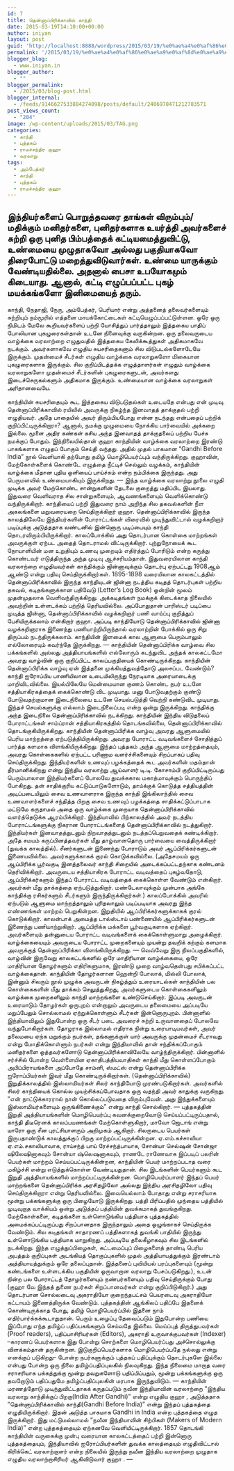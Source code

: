 ```yaml
---
id: 7
title: தென்னாப்பிரிக்காவில் காந்தி
date: 2015-03-19T14:10:00+00:00
author: iniyan
layout: post
guid: 'http://localhost:8888/wordpress/2015/03/19/%e0%ae%a4%e0%af%86%e0%ae%a9%e0%af%8d%e0%ae%a9%e0%ae%be%e0%ae%aa%e0%af%8d%e0%ae%aa%e0%ae%bf%e0%ae%b0%e0%ae%bf%e0%ae%95%e0%af%8d%e0%ae%95%e0%ae%be%e0%ae%b5%e0%ae%bf%e0%ae%b2%e0%af%8d-%e0%ae%95%e0%ae%be/'
permalink: '/2015/03/19/%e0%ae%a4%e0%af%86%e0%ae%a9%e0%af%8d%e0%ae%a9%e0%ae%be%e0%ae%aa%e0%af%8d%e0%ae%aa%e0%ae%bf%e0%ae%b0%e0%ae%bf%e0%ae%95%e0%af%8d%e0%ae%95%e0%ae%be%e0%ae%b5%e0%ae%bf%e0%ae%b2%e0%af%8d-%e0%ae%95%e0%ae%be/'
blogger_blog:
  - www.iniyan.in
blogger_author:
  - ""
blogger_permalink:
  - /2015/03/blog-post.html
blogger_internal:
  - /feeds/9146627533884274098/posts/default/2406978471212783571
post_views_count:
  - "204"
image: /wp-content/uploads/2015/03/TAG.png
categories:
  - காந்தி
  - புத்தகம்
  - ராமச்சந்திர குஹா
  - வரலாறு
tags:
  - அம்பேத்கர்
  - காந்தி
  - புத்தகம்
  - ராமச்சந்திர குஹா
---
```


இந்தியர்களைப் பொறுத்தவரை தாங்கள் விரும்பும்/மதிக்கும் மனிதர்களை, புனிதர்களாக உயர்த்தி அவர்களைச் சுற்றி ஒரு புனித பிம்பத்தைக் கட்டியமைத்துவிட்டு, உண்மையை முழுதாகவோ அல்லது பகுதியாகவோ திரைபோட்டு மறைத்துவிடுவார்கள். உண்மை யாருக்கும் வேண்டியதில்லை. அதனால் பைசா உபயோகமும் கிடையாது. ஆனால், கட்டி எழுப்பப்பட்ட புகழ் மயக்கங்களோ இனிமையைத் தரும். 
--
காந்தி, நேதாஜி, நேரு, அம்பேத்கர், பெரியார் என்று அத்தனைத் தலைவர்களையும் சுற்றியும் நம்மூரில் எத்தனை மாயக்கோட்டைகள் கட்டியெழுப்பப்பட்டுள்ளன. ஒரே ஒரு நிமிடம் மேலே கூறியவர்களைப் பற்றி யோசித்துப் பார்த்தாலும் இத்தகைய பாதிப் போலியான புகழுரைகள்தான் உடனே நினைவுக்கு வருகின்றன.
ஒரு தலைவருடைய வாழ்க்கை வரலாற்றை எழுதுவதில் இத்தகைய கேலிக்கூத்துகள் அதிகமாகவே நடக்கும். அவர்களாகவே எழுதிய சுயசரிதைகளும் சில விடுபடல்களோடேயே இருக்கும். முதன்மைச் சீடர்கள் எழுதிய வாழ்க்கை வரலாறுகளோ மிகையான புகழுரைகளாக இருக்கும். சில குறிப்பிடத்தக்க எழுத்தாளர்கள் எழுதும் வாழ்க்கை வரலாறுகளோ முதன்மைச் சீடர்களின் புகழுரைகளுடன், அவர்களது இடைச்செருகல்களும் அதிகமாக இருக்கும். உண்மையான வாழ்க்கை வரலாறுகள் அரிதானவையே.

காந்தியின் சுயசரிதையும் கூட இத்தகைய விடுபடுதல்கள் உடையதே என்பது என் முடிவு. தென்னாப்பிரிக்காவில் ரயிலில் அவருக்கு நிகழ்ந்த இனவாதத் தாக்குதல் பற்றி எழுதியவர். அதே பாதையில் அவர் திரும்பியபோது என்ன நடந்தது என்பதைப் பற்றிக் குறிப்பிட்டிருக்கிறாரா? ஆனால், நமக்கு முழுமையை நோக்கிய பார்வையில் அக்கறை இல்லை. மூளை அதிர கண்கள் கசிய அந்த இனவாதத் தாக்குதலைப் பற்றிய பேச்சு நமக்குப் போதும்.
இந்நிலையில்தான் குஹா காந்தியின் வாழ்க்கை வரலாற்றை இரண்டு பாகங்களாக எழுதப் போகும் செய்தி வந்தது. அதில் முதல் பாகமான “Gandhi Before India” நூல் வெளியாகி தற்போது தமிழ் மொழிபெயர்ப்பும் வந்திருக்கிறது. குஹாவின், மேற்கோள்களைக் கொண்டே எழுத்தை நீட்டிச் செல்லும் வழக்கம், காந்தியின் வாழ்க்கை மீதான புதிய ஒளியைப் பாய்ச்சும் என்ற நம்பிக்கை இருந்தது. அது பெருமளவில் உண்மையாகியும் இருக்கிறது.
—
இந்த வாழ்க்கை வரலாற்று நூலை எழுதி முடிக்க அவர் மேற்கொண்ட சான்றுகளின் தேடலை குறைத்து மதிப்பிட இயலாது. இதுவரை வெளிவராத சில சான்றுகளையும், ஆவணங்களையும் வெளிக்கொண்டு வந்திருக்கிறார். காந்தியைப் பற்றி இதுவரை நாம் அறிந்த சில தகவல்களின் நீள அகலங்களை மறுவரையறை செய்திருக்கிறார் குஹா.
தென்னாப்பிரிக்காவில் இருந்த காலத்திலேயே இந்தியர்களின் போராட்டங்கள் விரைவில் முடிந்துவிட்டால் வழக்கறிஞர் படிப்புக்கு அடுத்ததாக லண்டனில் இன்னொரு படிப்பையும் காந்தி தொடரவிரும்பியிருக்கிறார். காலப்போக்கில் அது தொடர்பான கொள்கை மாற்றங்கள் அவருக்குள் ஏற்பட அதைத் தொடராமல் விட்டிருக்கிறார். புற்றுநோயைக் கூட நோயாளியின் மன உறுதியும் உணவு முறையும் எதிர்த்துப் போரிடும் என்ற கருத்து கொண்டவர் எடுத்திருந்த அந்த முடிவு ஆச்சரியம்தான்.
இதுவரையிலான காந்தி வரலாற்றை எழுதியவர்கள் காந்திக்கும் ஜின்னாவுக்கும் தொடர்பு ஏற்பட்டது 1908ஆம் ஆண்டு என்று பதிவு செய்திருக்கிறார்கள். 1895-1898 வரையிலான காலகட்டத்தில் தென்னாப்பிரிக்காவில் இருந்த காந்தியுடன் ஜின்னா நடத்திய கடிதத் தொடர்புகள் பற்றிய தகவல், கடிதங்களுக்கான பதிவேடு (Letter’s Log Book) ஒன்றின் மூலம் முதன்முதலாக வெளிவந்திருக்கிறது. அக்கடிதங்கள் நமக்குக் கிடைக்காத நிலையில் அவற்றின் உள்ளடக்கம் பற்றித் தெரியவில்லை. அப்போதுதான் பாரிஸ்டர் படிப்பை முடித்த ஜின்னா, தென்னாப்பிரிக்காவில் வழக்கறிஞர் பணி வாய்ப்பு குறித்துப் பேசியிருக்கலாம் என்கிறார் குஹா. அப்படி காந்தியோடு தென்னாப்பிரிக்காவில் ஜின்னா வழக்கறிஞராக இணைந்து பணியாற்றியிருந்தால் வரலாற்றின் போக்கில் ஒரு சிறு திருப்பம் நடந்திருக்கலாம். காந்தியின் இளமைக் கால ஆளுமை பெரும்பாலும் எல்லோரையும் கவர்ந்தே இருக்கிறது.
—
காந்தியின் தென்னாப்பிரிக்க வாழ்வை சில பக்கங்களில் அல்லது அத்தியாயங்களில் எல்லோரும் கடந்துவிட அந்தக் காலகட்டமோ அவரது வாழ்வின் ஒரு குறிப்பிட்ட காலப்பகுதியைக் கொண்டிருக்கிறது. காந்தியின் தென்னாப்பிரிக்க வாழ்வு ஏன் இத்தனை முக்கியத்துவத்தோடு அலசப்பட வேண்டும்?
காந்தி ஐரோப்பிய பாணியிலான உடையிலிருந்து நேரடியாக அரையாடைக்கு மாறிவிடவில்லை. இயல்பிலேயே மென்மையான குணம் கொண்ட நபர் உடனே சத்தியாகிரகத்தைக் கைக்கொண்டு விட முடியாது. மனு போடுவதற்கும் குண்டு போடுவதற்குமான இடைநிலையை உடனே செயல்படுத்தி வெற்றி கண்டுவிட முடியாது. இந்தச் செயல்களுக்கு எல்லாம் இடைநிலைப்படி என்ற ஒன்று இருக்கிறது. காந்திக்கு அந்த இடைநிலை தென்னாப்பிரிக்காவில் நடக்கிறது. காந்தியின் இந்திய விடுதலைப் போராட்டங்கள் சாம்ப்ரான் சத்தியாகிரகத்தில் தொடங்கவில்லை, தென்னாப்பிரிக்காவில் தொடங்குகியிருக்கிறது.
காந்தியின் தென்னாப்பிரிக்க வாழ்வு அவரது ஆளுமையில் பெரிய மாற்றத்தை ஏற்படுத்தியிருக்கிறது. அவரது போராட்ட வடிவங்களைச் சோதித்துப் பார்த்த களமாக விளங்கியிருக்கிறது. இந்தப் புத்தகம் அந்த ஆளுமை மாற்றத்தையும், அவரது கொள்கைகளில் ஏற்பட்ட பரிணாம வளர்ச்சிகளையும் சிறப்பாகப் பதிவு செய்திருக்கிறது.
இந்தியர்களின் உணவுப் பழக்கத்தைக் கூட அவர்களின் மதம்தான் தீர்மானிக்கிறது என்று இந்திய வரலாற்று ஆய்வாளர் டி.டி. கோசாம்பி குறிப்பிட்டிருப்பது பெரும்பாலான இந்தியர்களைப் போலவே துவக்ககால மகாத்மாவுக்கும் பொருந்திப் போகிறது. தன் சாதிக்குரிய கட்டுப்பாடுகளோடும், தாய்க்குக் கொடுத்த சத்தியத்தின் அடிப்படையிலும் சைவ உணவாளராக இருந்த காந்தி இங்கிலாந்தில் சைவ உணவாளர்களைச் சந்தித்த பிறகு சைவ உணவுப் பழக்கத்தை சாதிக்கட்டுப்பாடாக மட்டுமே கருதாமல் அதை ஒரு வாழ்க்கை முறையாக தென்னாப்பிரிக்காவில் வளர்த்தெடுக்க ஆரம்பிக்கிறார்.
இந்தியாவில் பிற்காலத்தில் அவர் நடத்திய போராட்டங்களுக்கு நிகரான போராட்டங்களைத் தென்னாப்பிரிக்காவில் நடத்துகிறார். இந்தியர்கள் இனவாதத்துடனும் நிறவாதத்துடனும் நடத்தப்பெறுவதைக் கண்டிக்கிறார். அதே சமயம் கருப்பினத்தவர்கள் மீது தாழ்வானதொரு பார்வையை வைத்திருக்கிறார் (துவக்க காலத்தில்). சீனர்களுடன் இணைந்து போராடும் அவர் ஆப்பிரிக்கர்களுடன் இணையவில்லை. அவர்களுக்காகக் குரல் கொடுக்கவில்லை. (அதேசமயம் ஒரு ஆப்பிரிக்க பூர்வகுடி இனத்தலைவர் காந்தி சிறையில் அடைக்கப்பட்டதற்காக கண்டனம் தெரிவிக்கிறார். அவருடைய சத்தியாகிரக போராட்ட வடிவத்தைப் புகழ்வதோடு, ஆப்பிரிக்கர்களும் இந்தப் போராட்ட வடிவத்தைக் கைக்கொள்ள வேண்டும் என்கிறார். அவர்கள் மீது தாக்கத்தை ஏற்படுத்துகிறார். மண்டேலாவுக்கும் முன்பாக அங்கே காந்திக்கு ரசிகர்களும் சீடர்களும் இருந்திருக்கிறார்கள்.)
காலப்போக்கில் அவரில் ஏற்படும் ஆளுமை மாற்றத்தாலும் புரிதலாலும் படிப்படியாக அவரது இந்த எண்ணங்கள் மாற்றம் பெறுகின்றன. இறுதியில் ஆப்பிரிக்கர்களுக்காகக் குரல் கொடுக்கிறார். காலன்பாக் அமைத்த டால்ஸ்டாய் பண்ணையில் ஆப்பிரிக்கர்களுடன் இணைந்து பணியாற்றுகிறார். ஆப்பிரிக்க மக்களை பூர்வகுடிகளாக ஏற்கிறார். அவர்களையும் தன்னுடைய போராட்ட வடிவங்களைக் கைக்கொள்ளுமாறு அழைக்கிறார்.
வாழ்க்கையையும் அவருடைய போராட்ட முறைகளையும் முயன்று தவறிக் கற்கும் களமாக அவருக்குத் தென்னாப்பிரிக்கா விளங்கியிருக்கிறது.
—
வெவ்வேறு இரு நிலப்பகுதிகளில், வாழ்வின் இருவேறு காலகட்டங்களில் ஒரே மாதிரியான வாழ்க்கையை, ஒரே மாதிரியான தோழர்களும் எதிரிகளுமாக, இரண்டு முறை வாழ்வதென்பது சபிக்கப்பட்ட வாழ்க்கைதான்.
காந்தியின் தோழர்களான ஹென்றி போலாக், மில்லி போலாக், இன்னும் சிலரும் நூல் முழுக்க அவருடன் நிகழ்த்தும் உரையாடல்கள் காந்தியின் பல கொள்கைகளின் மீது தாக்கம் செலுத்துகிறது, அவர்களுடைய கொள்கைகளிலும் வாழ்க்கை முறைகளிலும் காந்தி மாற்றங்களை உண்டுசெய்கிறார்.
இப்படி அவருடன் உரையாடும் தோழர்கள் ஒருபுறம் என்றாலும் அவருடைய தலைமையை அப்படியே மறுப்பேதும் சொல்லாமல் ஏற்றுக்கொள்ளும் சீடர்கள் இன்னொருபுறம். பின்னாளில் இந்தியாவிலும் இதுபோன்ற ஒரு சீடர் படை அவரைச் சுற்றி உருவானதைப் போலவே வந்துபோகிறார்கள்.
தோழராக இல்லாமல் எதிராக நின்று உரையாடியவர்கள், அவர் தலைமயை ஏற்க மறுக்கும் நபர்கள், தங்களுக்குள் யார் அவருக்கு முதன்மைச் சீடராவது என்று மோதிக்கொள்ளும் நபர்கள் என்று இந்தியாவில் தான் சந்திக்கப்போகும் மனிதர்களை ஒத்தவர்களோடு தென்னாப்பிரிக்காவிலேயே வாழ்ந்திருக்கிறார்.
பின்னாளில் சர்ச்சில் போன்ற வெள்ளையின ஏகாதிபத்தியவாதிகள் காந்தி மீது கொள்ளப்போகும் அபிப்பிராயங்களை அப்போதே சாம்னி, ஸ்மட்ஸ் என்று தென்னாப்பிரிக்க ஐரோப்பியர்கள் இவர் மீது கொண்டிருக்கிறார்கள்.
(தென்னாப்பிரிக்காவில்) இறுதிக்காலத்தில் இஸ்லாமியர்கள் சிலர் காந்தியோடு முரண்படுகிறார்கள். அவர்களில் சிலர் காந்தியைக் கொல்ல முயற்சிக்கப்போவதாக ஒரு வதந்தி அவர் காதுக்கு வருகிறது. “என் நாட்டுக்காரரால் நான் கொல்லப்படுவதை விரும்புவேன். அது இந்துக்களையும் இஸ்லாமியர்களையும் ஒருங்கிணைக்கும்” என்று காந்தி சொல்கிறார்.
—
புத்தகத்தின் இறுதி அத்தியாயங்களின் மொழிபெயர்ப்பு கவனக்குறைவோடு செய்யப்பட்டிருப்பதால், காந்தி திடீரெனக் காலப்பயணங்கள் மேற்கொள்ளுகிறார், மாவோ ஜெடாங் என்று யாரோ ஒரு சீன புரட்சியாளரும் அறிமுகம் ஆகிறார். சிலருடைய பெயர்கள் இருபதாண்டுக் காலத்துக்குப் பிறகு மாற்றப்பட்டிருக்கின்றன. ஏ.எம்.கச்சாலியா ஏ.எம்.சகாலியாவாக, ராய்சந்த் பாய் ரேச்சந்த்பாயாக, சோன்யா செல்ஷன் சோன்ஜா ஷிலேஷினாகவும் சோன்யா ஷ்லெஷனாகவும், ராணடே ராணேவாக இப்படிப் பலரின் பெயர்கள் மாற்றம் செய்யப்பட்டிருக்கின்றன, காந்தியின் பெயர் மாற்றப்படாத வரை மகிழ்ச்சி என்று எடுத்துக்கொள்ள வேண்டியதுதான். சில இடங்களின் பெயர்களும் கூட இறுதி அத்தியாயங்களில் மாற்றப்பட்டிருக்கின்றன. மொழிபெயர்ப்பாளர் இந்தப் பெயர் மாற்றங்களை தென்னாப்பிரிக்க அரசிதழிலோ அல்லது இந்திய அரசிதழிலோ பதிவு செய்திருக்கிறாரா என்று தெரியவில்லை.
இவையெல்லாம் போதாது என்று சராசரியாக மூன்று பக்கங்களுக்கு ஒரு பிழையோடு இருக்கிறது. பத்தி பிரிப்பதில் முந்தைய பத்தியில் முடிவுறாத வாக்கியம் ஒன்று அடுத்தப் பத்தியின் துவக்கமாகத் துவங்குகிறது. மேற்கோள்களை, கடிதங்களை உள்ளொடுங்கிய பத்தியாக புத்தகத்தில் அமைக்கப்பட்டிருப்பது சிறப்பானதாக இருந்தாலும் அதை ஒழுங்காகச் செய்திருக்க வேண்டும். சில கடிதங்கள் சாதாரணப் பத்திகளாகத் துவங்கி பாதியில் இருந்து உள்ளொடுங்கிய பத்தியாக மாறுகிறது. அப்படியே தலைகீழாகவும் சில இடங்களில் நடக்கிறது. இந்த எழுத்துப்பிழைகள், கட்டமைப்புப் பிழைகளைத் தாண்டி பெரிய அபத்தம் குறிப்புகள் அடங்கியத் தொகுப்புகளில் முதல் அத்தியாயத்துக்கும் இரண்டாம் அத்தியாயத்துக்கும் ஒரே தலைப்புதான்.
இத்தனைப் புவியியல் பரப்புகளையும் (மூன்று கண்டங்களை உள்ளடக்கிய பகுதியின் ஒருவாறான வரலாறு பேசப்படுகிறது.), உடன் நின்ற பல போராட்டத் தோழர்களையும் நண்பர்களையும் பதிவு செய்திருக்கும் போது (குஹா வே இந்தத் துணை நபர்கள் சிறப்பானவர்கள் என்று குறிப்பிடுகிறார்.) அது தொடர்பான சொல்லடைவு அகராதியோ குறைந்தபட்சம் பெயரடைவு அகராதியோ கட்டாயம் இணைத்திருக்க வேண்டும். புத்தகத்தின் ஆங்கிலப் பதிப்பே இதனைக் கொண்டிருக்காத போது, தமிழ் மொழிபெயர்ப்பில் இதனை நாம் எதிர்பார்க்கக்கூடாதுதான்.
பெரும் உழைப்பு தேவைப்படும் இதுபோன்ற பணியை இப்போது எந்த தமிழ்ப் பதிப்பகங்களும் செய்வதே இல்லை. மெய்ப்புத் திருத்துபவர்கள் (Proof readers), பதிப்பாசிரியர்கள் (Editors), அகராதி உருவாக்குபவர்கள் (Indexer) –காரணப் பெயர்களாக இது போன்று சொற்களை மொழிபெயர்ப்பது அச்சொல்லுக்கு விளக்கம்தான் தருகின்றன. இடுகுறிப்பெயர்களாக மொழிபெயர்ப்பதே நல்லது என்று எனக்குப் படுகிறது– போன்ற நபர்களுக்கும் புத்தகப் பதிப்புக்கும் தொடர்புகளே இல்லை என்பது போன்ற ஒரு நிலை தமிழ்ப்பதிப்புலகில் நிலவுகிறது. இந்த நிலைமை மாறாத வரை சராசரியாக பக்கத்துக்கு மூன்று தவறுகளோடு பதிப்பிப்பதும், மூன்று பக்கங்களுக்கு ஒரு தவறோடும் பதிப்பதுமே தமிழ்ப்பதிப்புலகின் மரபாக இருந்துவிடும்.
—
காந்தியின் மரணத்தோடு முடிந்துவிட்டதாகக் கருதப்படும் நவீன இந்தியாவின் வரலாற்றை “இந்திய வரலாறு காந்திக்குப் பிறகு(India After Gandhi)” என்று எழுதிய குஹா , அடுத்ததாக “தென்னாப்பிரிக்காவில் காந்தி(Gandhi Before India)” என்று இந்தப் புத்தகத்தை எழுதியிருக்கிறார். இதன் அடுத்த பாகமாக Gandhi in India என்ற புத்தகத்தை எழுத இருக்கிறார். இது மட்டுமல்லாமல் “நவீன இந்தியாவின் சிற்பிகள் (Makers of Modern India)” என்ற புத்தகத்தையும் ஏற்கனவே வெளியிட்டிருக்கிறார். 1857 தொடங்கி காந்தியின் வருகைக்கு முன்பு வரையான காலகட்டத்தைப் பற்றி இன்னொரு புத்தகத்தையும், இந்தியாவில் ஐரோப்பியர்களின் துவக்க காலத்தையும் எழுதிவிட்டால் கிரிக்கெட் வரலாற்றாளர் என்ற நிலையில் இருந்து நவீன இந்திய வரலாற்றை முழுதாக எழுதிய வரலாற்றாசிரியர் ஆகிவிடுவார் குஹா .
—